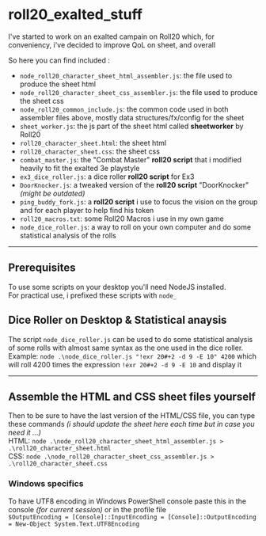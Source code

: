 # roll20_exalted_stuff

I've started to work on an exalted campain on Roll20 which, for conveniency, i've decided to improve QoL on sheet, and overall

So here you can find included :
- `node_roll20_character_sheet_html_assembler.js`: the file used to produce the sheet html
- `node_roll20_character_sheet_css_assembler.js`: the file used to produce the sheet css
- `node_roll20_common_include.js`: the common code used in both assembler files above, mostly data structures/fx/config for the sheet
- `sheet_worker.js`: the js part of the sheet html called **sheetworker** by Roll20
- `roll20_character_sheet.html`: the sheet html
- `roll20_character_sheet.css`: the sheet css
- `combat_master.js`: the "Combat Master" **roll20 script** that i modified heavily to fit the exalted 3e playstyle
- `ex3_dice_roller.js`: a dice roller **roll20 script** for Ex3
- `DoorKnocker.js`: a tweaked version of the **roll20 script** "DoorKnocker" *(might be outdated)*
- `ping_buddy_fork.js`: a **roll20 script** i use to focus the vision on the group and for each player to help find his token
- `roll20_macros.txt`: some Roll20 Macros i use in my own game
- `node_dice_roller.js`: a way to roll on your own computer and do some statistical analysis of the rolls

---
## Prerequisites

To use some scripts on your desktop you'll need NodeJS installed.\
For practical use, i prefixed these scripts with `node_`

## Dice Roller on Desktop & Statistical anaysis

The script `node_dice_roller.js` can be used to do some statistical analysis of some rolls with almost same syntax as the one used in the dice roller.\
Example: `node .\node_dice_roller.js "!exr 20#+2 -d 9 -E 10" 4200` which will roll 4200 times the expression `!exr 20#+2 -d 9 -E 10` and display it

---
## Assemble the HTML and CSS sheet files yourself

Then to be sure to have the last version of the HTML/CSS file, you can type these commands *(i should update the sheet here each time but in case you need it ...)*\
HTML: `node .\node_roll20_character_sheet_html_assembler.js > .\roll20_character_sheet.html`\
CSS: `node .\node_roll20_character_sheet_css_assembler.js > .\roll20_character_sheet.css`

### Windows specifics
To have UTF8 encoding in Windows PowerShell console paste this in the console *(for current session)* or in the profile file\
`$OutputEncoding = [Console]::InputEncoding = [Console]::OutputEncoding = New-Object System.Text.UTF8Encoding`